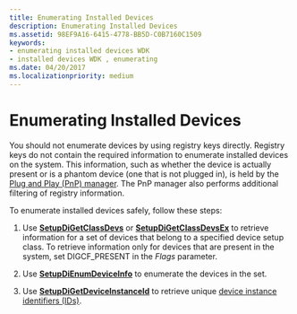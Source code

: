 ```yaml
---
title: Enumerating Installed Devices
description: Enumerating Installed Devices
ms.assetid: 98EF9A16-6415-4778-BB5D-C0B7160C1509
keywords:
- enumerating installed devices WDK
- installed devices WDK , enumerating
ms.date: 04/20/2017
ms.localizationpriority: medium
---
```


# Enumerating Installed Devices


You should not enumerate devices by using registry keys directly. Registry keys do not contain the required information to enumerate installed devices on the system. This information, such as whether the device is actually present or is a phantom device (one that is not plugged in), is held by the [Plug and Play (PnP) manager](pnp-manager.md). The PnP manager also performs additional filtering of registry information.

To enumerate installed devices safely, follow these steps:

1.  Use [**SetupDiGetClassDevs**](https://msdn.microsoft.com/library/windows/hardware/ff551069) or [**SetupDiGetClassDevsEx**](https://msdn.microsoft.com/library/windows/hardware/ff551072) to retrieve information for a set of devices that belong to a specified device setup class. To retrieve information only for devices that are present in the system, set DIGCF_PRESENT in the *Flags* parameter.

2.  Use [**SetupDiEnumDeviceInfo**](https://msdn.microsoft.com/library/windows/hardware/ff551010) to enumerate the devices in the set.

3.  Use [**SetupDiGetDeviceInstanceId**](https://msdn.microsoft.com/library/windows/hardware/ff551106) to retrieve unique [device instance identifiers (IDs)](device-instance-ids.md).

 

 





